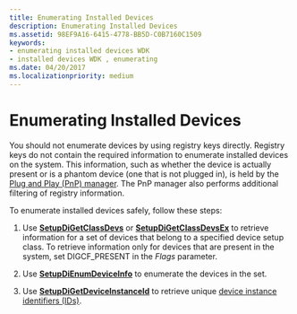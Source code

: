 ```yaml
---
title: Enumerating Installed Devices
description: Enumerating Installed Devices
ms.assetid: 98EF9A16-6415-4778-BB5D-C0B7160C1509
keywords:
- enumerating installed devices WDK
- installed devices WDK , enumerating
ms.date: 04/20/2017
ms.localizationpriority: medium
---
```


# Enumerating Installed Devices


You should not enumerate devices by using registry keys directly. Registry keys do not contain the required information to enumerate installed devices on the system. This information, such as whether the device is actually present or is a phantom device (one that is not plugged in), is held by the [Plug and Play (PnP) manager](pnp-manager.md). The PnP manager also performs additional filtering of registry information.

To enumerate installed devices safely, follow these steps:

1.  Use [**SetupDiGetClassDevs**](https://msdn.microsoft.com/library/windows/hardware/ff551069) or [**SetupDiGetClassDevsEx**](https://msdn.microsoft.com/library/windows/hardware/ff551072) to retrieve information for a set of devices that belong to a specified device setup class. To retrieve information only for devices that are present in the system, set DIGCF_PRESENT in the *Flags* parameter.

2.  Use [**SetupDiEnumDeviceInfo**](https://msdn.microsoft.com/library/windows/hardware/ff551010) to enumerate the devices in the set.

3.  Use [**SetupDiGetDeviceInstanceId**](https://msdn.microsoft.com/library/windows/hardware/ff551106) to retrieve unique [device instance identifiers (IDs)](device-instance-ids.md).

 

 





